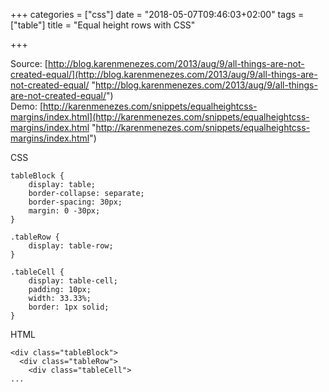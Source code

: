+++
categories = ["css"]
date = "2018-05-07T09:46:03+02:00"
tags = ["table"]
title = "Equal height rows with CSS"

+++
<!--more-->

Source: [http://blog.karenmenezes.com/2013/aug/9/all-things-are-not-created-equal/](http://blog.karenmenezes.com/2013/aug/9/all-things-are-not-created-equal/ "http://blog.karenmenezes.com/2013/aug/9/all-things-are-not-created-equal/")  
Demo: [http://karenmenezes.com/snippets/equalheightcss-margins/index.html](http://karenmenezes.com/snippets/equalheightcss-margins/index.html "http://karenmenezes.com/snippets/equalheightcss-margins/index.html")  
  
CSS

    tableBlock {
        display: table;
        border-collapse: separate;
        border-spacing: 30px;
        margin: 0 -30px;
    }
    
    .tableRow {
        display: table-row;
    }
    
    .tableCell {
        display: table-cell;
        padding: 10px;
        width: 33.33%;
        border: 1px solid;
    }
    

  
HTML

    <div class="tableBlock">    
      <div class="tableRow">
        <div class="tableCell">
    ...
    